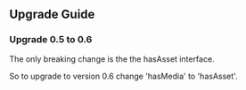 ## Upgrade Guide

### Upgrade 0.5 to 0.6

The only breaking change is the the hasAsset interface.

So to upgrade to version 0.6 change 'hasMedia' to 'hasAsset'.
